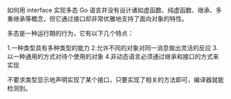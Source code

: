 如何用 interface 实现多态
Go 语言并没有设计诸如虚函数、纯虚函数、继承、多重继承等概念，但它通过接口却非常优雅地支持了面向对象的特性。

多态是一种运行期的行为，它有以下几个特点：

1.一种类型具有多种类型的能力
2.允许不同的对象对同一消息做出灵活的反应
3.以一种通用的方式对待个使用的对象
4.非动态语言必须通过继承和接口的方式来实现

不要求类型显示地声明实现了某个接口，只要实现了相关的方法即可，编译器就能检测到。